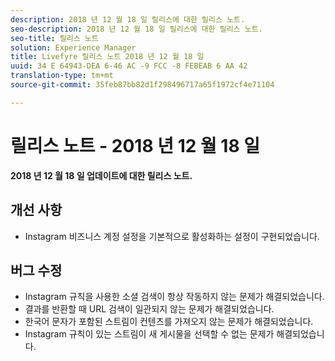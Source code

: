 ```yaml
---
description: 2018 년 12 월 18 일 릴리스에 대한 릴리스 노트.
seo-description: 2018 년 12 월 18 일 릴리스에 대한 릴리스 노트.
seo-title: 릴리스 노트
solution: Experience Manager
title: Livefyre 릴리스 노트 2018 년 12 월 18 일
uuid: 34 E 64943-DEA 6-46 AC -9 FCC -8 FEBEAB 6 AA 42
translation-type: tm+mt
source-git-commit: 35feb87bb82d1f298496717a65f1972cf4e71104

---
```



# 릴리스 노트 - 2018 년 12 월 18 일

**2018 년 12 월 18 일 업데이트에 대한 릴리스 노트.**

## 개선 사항

* Instagram 비즈니스 계정 설정을 기본적으로 활성화하는 설정이 구현되었습니다.

## 버그 수정

* Instagram 규칙을 사용한 소셜 검색이 항상 작동하지 않는 문제가 해결되었습니다.
* 결과를 반환할 때 URL 검색이 일관되지 않는 문제가 해결되었습니다.
* 한국어 문자가 포함된 스트림이 컨텐츠를 가져오지 않는 문제가 해결되었습니다.
* Instagram 규칙이 있는 스트림이 새 게시물을 선택할 수 없는 문제가 해결되었습니다.
